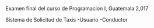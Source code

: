 Examen final del curso de Programacion I, Guatemala 2,017

Sistema de Solicitud de Taxis
	-Usuario
	-Conductor